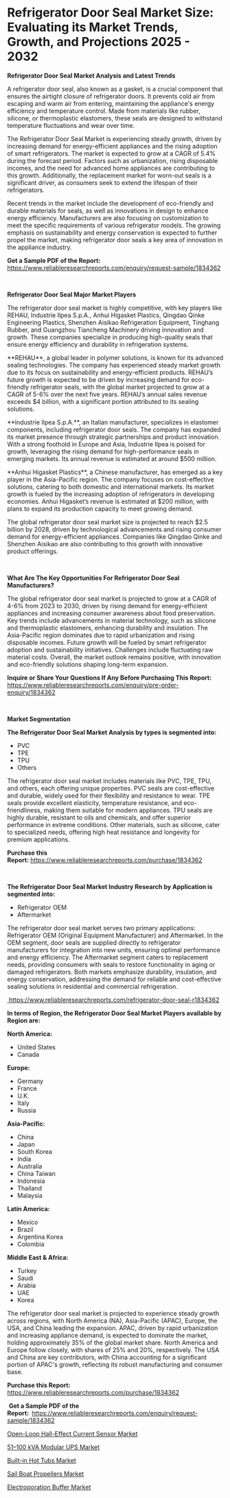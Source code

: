 <p><h1>Refrigerator Door Seal Market Size: Evaluating its Market Trends, Growth, and Projections 2025 - 2032</h1></p><p><strong>Refrigerator Door Seal Market Analysis and Latest Trends</strong></p>
<p><p>A refrigerator door seal, also known as a gasket, is a crucial component that ensures the airtight closure of refrigerator doors. It prevents cold air from escaping and warm air from entering, maintaining the appliance's energy efficiency and temperature control. Made from materials like rubber, silicone, or thermoplastic elastomers, these seals are designed to withstand temperature fluctuations and wear over time.</p><p>The Refrigerator Door Seal Market is experiencing steady growth, driven by increasing demand for energy-efficient appliances and the rising adoption of smart refrigerators. The market is expected to grow at a CAGR of 5.4% during the forecast period. Factors such as urbanization, rising disposable incomes, and the need for advanced home appliances are contributing to this growth. Additionally, the replacement market for worn-out seals is a significant driver, as consumers seek to extend the lifespan of their refrigerators.</p><p>Recent trends in the market include the development of eco-friendly and durable materials for seals, as well as innovations in design to enhance energy efficiency. Manufacturers are also focusing on customization to meet the specific requirements of various refrigerator models. The growing emphasis on sustainability and energy conservation is expected to further propel the market, making refrigerator door seals a key area of innovation in the appliance industry.</p></p>
<p><strong>Get a Sample PDF of the Report:&nbsp;</strong> <a href="https://www.reliableresearchreports.com/enquiry/request-sample/1834362?utm_campaign=2177&utm_medium=2&utm_source=Github&utm_content=ia&utm_term=25012025&utm_id=refrigerator-door-seal">https://www.reliableresearchreports.com/enquiry/request-sample/1834362</a></p>
<p>&nbsp;</p>
<p><strong>Refrigerator Door Seal Major Market Players</strong></p>
<p><p>The refrigerator door seal market is highly competitive, with key players like REHAU, Industrie Ilpea S.p.A., Anhui Higasket Plastics, Qingdao Qinke Engineering Plastics, Shenzhen Aisikao Refrigeration Equipment, Tinghang Rubber, and Guangzhou Tiancheng Machinery driving innovation and growth. These companies specialize in producing high-quality seals that ensure energy efficiency and durability in refrigeration systems.</p><p>**REHAU**, a global leader in polymer solutions, is known for its advanced sealing technologies. The company has experienced steady market growth due to its focus on sustainability and energy-efficient products. REHAU’s future growth is expected to be driven by increasing demand for eco-friendly refrigerator seals, with the global market projected to grow at a CAGR of 5-6% over the next five years. REHAU’s annual sales revenue exceeds $4 billion, with a significant portion attributed to its sealing solutions.</p><p>**Industrie Ilpea S.p.A.**, an Italian manufacturer, specializes in elastomer components, including refrigerator door seals. The company has expanded its market presence through strategic partnerships and product innovation. With a strong foothold in Europe and Asia, Industrie Ilpea is poised for growth, leveraging the rising demand for high-performance seals in emerging markets. Its annual revenue is estimated at around $500 million.</p><p>**Anhui Higasket Plastics**, a Chinese manufacturer, has emerged as a key player in the Asia-Pacific region. The company focuses on cost-effective solutions, catering to both domestic and international markets. Its market growth is fueled by the increasing adoption of refrigerators in developing economies. Anhui Higasket’s revenue is estimated at $200 million, with plans to expand its production capacity to meet growing demand.</p><p>The global refrigerator door seal market size is projected to reach $2.5 billion by 2028, driven by technological advancements and rising consumer demand for energy-efficient appliances. Companies like Qingdao Qinke and Shenzhen Aisikao are also contributing to this growth with innovative product offerings.</p></p>
<p>&nbsp;</p>
<p><strong>What Are The Key Opportunities For Refrigerator Door Seal Manufacturers?</strong></p>
<p><p>The global refrigerator door seal market is projected to grow at a CAGR of 4-6% from 2023 to 2030, driven by rising demand for energy-efficient appliances and increasing consumer awareness about food preservation. Key trends include advancements in material technology, such as silicone and thermoplastic elastomers, enhancing durability and insulation. The Asia-Pacific region dominates due to rapid urbanization and rising disposable incomes. Future growth will be fueled by smart refrigerator adoption and sustainability initiatives. Challenges include fluctuating raw material costs. Overall, the market outlook remains positive, with innovation and eco-friendly solutions shaping long-term expansion.</p></p>
<p><strong>Inquire or Share Your Questions If Any Before Purchasing This Report:</strong> <a href="https://www.reliableresearchreports.com/enquiry/pre-order-enquiry/1834362?utm_campaign=2177&utm_medium=2&utm_source=Github&utm_content=ia&utm_term=25012025&utm_id=refrigerator-door-seal">https://www.reliableresearchreports.com/enquiry/pre-order-enquiry/1834362</a></p>
<p>&nbsp;</p>
<p><strong>Market Segmentation</strong></p>
<p><strong>The Refrigerator Door Seal Market Analysis by types is segmented into:</strong></p>
<p><ul><li>PVC</li><li>TPE</li><li>TPU</li><li>Others</li></ul></p>
<p><p>The refrigerator door seal market includes materials like PVC, TPE, TPU, and others, each offering unique properties. PVC seals are cost-effective and durable, widely used for their flexibility and resistance to wear. TPE seals provide excellent elasticity, temperature resistance, and eco-friendliness, making them suitable for modern appliances. TPU seals are highly durable, resistant to oils and chemicals, and offer superior performance in extreme conditions. Other materials, such as silicone, cater to specialized needs, offering high heat resistance and longevity for premium applications.</p></p>
<p><strong>Purchase this Report:&nbsp;</strong><a href="https://www.reliableresearchreports.com/purchase/1834362?utm_campaign=2177&utm_medium=2&utm_source=Github&utm_content=ia&utm_term=25012025&utm_id=refrigerator-door-seal">https://www.reliableresearchreports.com/purchase/1834362</a></p>
<p>&nbsp;</p>
<p><strong>The Refrigerator Door Seal Market Industry Research by Application is segmented into:</strong></p>
<p><ul><li>Refrigerator OEM</li><li>Aftermarket</li></ul></p>
<p><p>The refrigerator door seal market serves two primary applications: Refrigerator OEM (Original Equipment Manufacturer) and Aftermarket. In the OEM segment, door seals are supplied directly to refrigerator manufacturers for integration into new units, ensuring optimal performance and energy efficiency. The Aftermarket segment caters to replacement needs, providing consumers with seals to restore functionality in aging or damaged refrigerators. Both markets emphasize durability, insulation, and energy conservation, addressing the demand for reliable and cost-effective sealing solutions in residential and commercial refrigeration.</p></p>
<p><a href="https://www.reliableresearchreports.com/refrigerator-door-seal-r1834362?utm_campaign=2177&utm_medium=2&utm_source=Github&utm_content=ia&utm_term=25012025&utm_id=refrigerator-door-seal">&nbsp;https://www.reliableresearchreports.com/refrigerator-door-seal-r1834362</a></p>
<p><strong>In terms of Region, the Refrigerator Door Seal Market Players available by Region are:</strong></p>
<p>
    <p> <strong> North America: </strong>
        <ul>
            <li>United States</li>
            <li>Canada</li>
        </ul>
        </p> 
    <p> <strong> Europe: </strong>
        <ul>
            <li>Germany</li>
            <li>France</li>
            <li>U.K.</li>
            <li>Italy</li>
            <li>Russia</li>
        </ul>
        </p> 
    <p> <strong> Asia-Pacific: </strong>
        <ul>
            <li>China</li>
            <li>Japan</li>
            <li>South Korea</li>
            <li>India</li>
            <li>Australia</li>
            <li>China Taiwan</li>
            <li>Indonesia</li>
            <li>Thailand</li>
            <li>Malaysia</li>
        </ul>
        </p> 
    <p> <strong> Latin America: </strong>
        <ul>
            <li>Mexico</li>
            <li>Brazil</li>
            <li>Argentina Korea</li>
            <li>Colombia</li>
        </ul>
        </p> 
    <p> <strong> Middle East & Africa: </strong>
        <ul>
            <li>Turkey</li>
            <li>Saudi</li>
            <li>Arabia</li>
            <li>UAE</li>
            <li>Korea</li>
        </ul>
    </p>
    </p>
<p><p>The refrigerator door seal market is projected to experience steady growth across regions, with North America (NA), Asia-Pacific (APAC), Europe, the USA, and China leading the expansion. APAC, driven by rapid urbanization and increasing appliance demand, is expected to dominate the market, holding approximately 35% of the global market share. North America and Europe follow closely, with shares of 25% and 20%, respectively. The USA and China are key contributors, with China accounting for a significant portion of APAC's growth, reflecting its robust manufacturing and consumer base.</p></p>
<p><strong>Purchase this Report: </strong><a href="https://www.reliableresearchreports.com/purchase/1834362?utm_campaign=2177&utm_medium=2&utm_source=Github&utm_content=ia&utm_term=25012025&utm_id=refrigerator-door-seal">https://www.reliableresearchreports.com/purchase/1834362</a></p>
<p>&nbsp;<strong>Get a Sample PDF of the Report:&nbsp;&nbsp;</strong><a href="https://www.reliableresearchreports.com/enquiry/request-sample/1834362?utm_campaign=2177&utm_medium=2&utm_source=Github&utm_content=ia&utm_term=25012025&utm_id=refrigerator-door-seal">https://www.reliableresearchreports.com/enquiry/request-sample/1834362</a></p>
<p><strong></strong></p>
<p><p><a href="https://www.linkedin.com/pulse/market-trends-open-loop-hall-effect-current-sensor-industry-yjlhe?utm_campaign=2177&utm_medium=2&utm_source=Github&utm_content=ia&utm_term=25012025&utm_id=refrigerator-door-seal">Open-Loop Hall-Effect Current Sensor Market</a></p><p><a href="https://www.linkedin.com/pulse/synopsis-global-51100-kva-modular-ups-market-trend-its-rapid-yonec?utm_campaign=2177&utm_medium=2&utm_source=Github&utm_content=ia&utm_term=25012025&utm_id=refrigerator-door-seal">51–100 kVA Modular UPS Market</a></p><p><a href="https://www.linkedin.com/pulse/built-in-hot-tubs-market-overview-industry-growth-worth-mayge?utm_campaign=2177&utm_medium=2&utm_source=Github&utm_content=ia&utm_term=25012025&utm_id=refrigerator-door-seal">Built-in Hot Tubs Market</a></p><p><a href="https://www.linkedin.com/pulse/global-sail-boat-propellers-market-analysis-key-trends-future-qgibe?utm_campaign=2177&utm_medium=2&utm_source=Github&utm_content=ia&utm_term=25012025&utm_id=refrigerator-door-seal">Sail Boat Propellers Market</a></p><p><a href="https://github.com/SamiaChowdhury801/Market-Research-Report-List-1/blob/main/electroporation-buffer-market.md?utm_campaign=2177&utm_medium=2&utm_source=Github&utm_content=ia&utm_term=25012025&utm_id=refrigerator-door-seal">Electroporation Buffer Market</a></p></p>